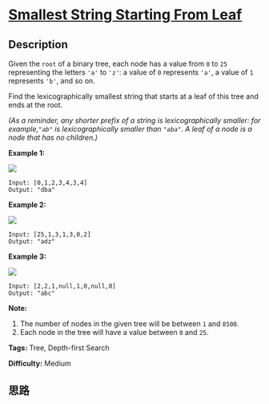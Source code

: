 # [Smallest String Starting From Leaf][title]

## Description

Given the `root` of a binary tree, each node has a value from `0` to `25`
representing the letters `'a'` to `'z'`: a value of `0` represents `'a'`, a
value of `1` represents `'b'`, and so on.

Find the lexicographically smallest string that starts at a leaf of this tree
and ends at the root.

_(As a reminder, any shorter prefix of a string is lexicographically smaller:
for example,`"ab"` is lexicographically smaller than `"aba"`.  A leaf of a
node is a node that has no children.)_



**Example 1:**

**![](https://assets.leetcode.com/uploads/2019/01/30/tree1.png)**
            Input: [0,1,2,3,4,3,4]    Output: "dba"    

**Example 2:**

**![](https://assets.leetcode.com/uploads/2019/01/30/tree2.png)**
            Input: [25,1,3,1,3,0,2]    Output: "adz"    

**Example 3:**

**![](https://assets.leetcode.com/uploads/2019/02/01/tree3.png)**
            Input: [2,2,1,null,1,0,null,0]    Output: "abc"    



**Note:**

  1. The number of nodes in the given tree will be between `1` and `8500`.
  2. Each node in the tree will have a value between `0` and `25`.


**Tags:** Tree, Depth-first Search

**Difficulty:** Medium

## 思路

[title]: https://leetcode.com/problems/smallest-string-starting-from-leaf
